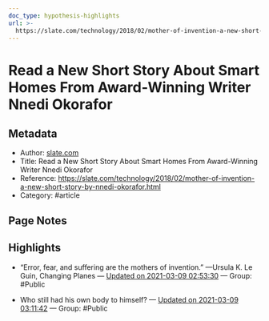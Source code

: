 ```yaml
---
doc_type: hypothesis-highlights
url: >-
  https://slate.com/technology/2018/02/mother-of-invention-a-new-short-story-by-nnedi-okorafor.html
---
```

# Read a New Short Story About Smart Homes From Award-Winning Writer Nnedi Okorafor

## Metadata
- Author: [slate.com]()
- Title: Read a New Short Story About Smart Homes From Award-Winning Writer Nnedi Okorafor
- Reference: https://slate.com/technology/2018/02/mother-of-invention-a-new-short-story-by-nnedi-okorafor.html
- Category: #article

## Page Notes


## Highlights
- “Error, fear, and suffering are the mothers of invention.” —Ursula K. Le Guin, Changing Planes — [Updated on 2021-03-09 02:53:30](https://hyp.is/MUfg6IA3EeuIvods7x286A/slate.com/technology/2018/02/mother-of-invention-a-new-short-story-by-nnedi-okorafor.html)  — Group: #Public

- Who still had his own body to himself? — [Updated on 2021-03-09 03:11:42](https://hyp.is/vCsTLIA5Eeuv4wPDGI2y0A/slate.com/technology/2018/02/mother-of-invention-a-new-short-story-by-nnedi-okorafor.html)  — Group: #Public

